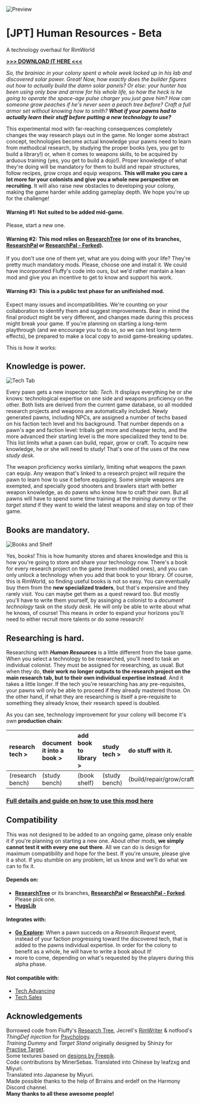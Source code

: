 ![Preview](About/Preview.png)

# [JPT] Human Resources - Beta
A technology overhaul for RimWorld 

[**>>> DOWNLOAD IT HERE <<<**](https://github.com/jptrrs/HumanResources/releases/latest)

_So, the brainiac in your colony spent a whole week locked up in his lab and discovered solar power. Great! Now, how exactly does the builder figures out how to actually build the damn solar panels? Or else: your hunter has been using only bow and arrow for his whole life, so how the heck is he going to operate the space-age pulse charger you just gave him? How can someone grow peaches if he's never seen a peach tree before? Craft a full armor set without knowing how to smith? **What if your pawns had to actually learn their stuff before putting a new technology to use?**_

This experimental mod with far-reaching consequences completely changes the way research plays out in the game. No longer some abstract concept, technologies become actual knowledge your pawns need to learn from methodical research, by studying the proper books (yes, you get to build a library!) or, when it comes to weapons skills, to be acquired by arduous training (yes, you get to build a dojo!). Proper knowledge of what they're doing will be mandatory for them to build and repair structures, follow recipes, grow crops and equip weapons. **This will make you care a lot more for your colonists and give you a whole new perspective on recruiting**. It will also raise new obstacles to developing your colony, making the game harder while adding gameplay depth. We hope you're up for the challenge!

#### Warning #1: Not suited to be added mid-game. 
Please, start a new one.

#### Warning #2: This mod relies on [ResearchTree](https://steamcommunity.com/sharedfiles/filedetails/?id=1266570759) (or one of its branches, [ResearchPal](https://steamcommunity.com/sharedfiles/filedetails/?id=946390822) or [ResearchPal - Forked](https://steamcommunity.com/sharedfiles/filedetails/?id=2351393394])). 
If you don't use one of them yet, what are you doing with your life? They're pretty much mandatory mods. Please, choose one and install it. We could have incorporated Fluffy's code into ours, but we'd rather mantain a lean mod and give you an incentive to get to know and support his work.

#### Warning #3: This is a public test phase for an unifinished mod. 
Expect many issues and incompatibilities. We're counting on your collaboration to identify them and suggest improvements. Bear in mind the final product might be very different, and changes made during this process might break your game. If you're planning on starting a long-term playthrough (and we encourage you to do so, so we can test long-term effects), be prepared to make a local copy to avoid game-breaking updates.

This is how it works:

## Knowledge is **power.**
![Tech Tab](https://i.imgur.com/3kuHr7M.png)

Every pawn gets a new inspector tab: _Tech_. It displays everything he or she knows: technological expertise on one side and weapons proficiency on the other. Both lists are derived from the current game database, so all modded research projects and weapons are automatically included. Newly generated pawns, including NPCs, are assigned a number of techs based on his faction tech level and his background. That number depends on a pawn's age and faction level: tribals get more and cheaper techs, and the more advanced their starting level is the more specialized they tend to be. This list limits what a pawn can build, repair, grow or craft. To acquire new knowledge, he or she will need to study! That's one of the uses of the new _study desk_.

The weapon proficiency works similarly, limiting what weapons the pawn can equip. Any weapon that's linked to a research project will require the pawn to learn how to use it before equipping. Some simple weapons are exempted, and specially good shooters and brawlers start with better weapon knowledge, as do pawns who know how to craft their own. But all pawns will have to spend some time training at the _training dummy_ or the _target stand_ if they want to wield the latest weapons and stay on top of their game.

## Books are **mandatory.**
![Books and Shelf](https://i.imgur.com/2o9elHT.png)

Yes, books! This is how humanity stores and shares knowledge and this is how you're going to store and share your technology now. There's a book for every research project on the game (even modded ones), and you can only unlock a technology when you add that book to your library. Of course, this is RimWorld, so finding useful books is not so easy. You can eventually buy them from the **new specialized traders**, but that's expensive and they rarely visit. You can maybe get them as a quest reward too. But mostly you'll have to write them yourself, by assinging a colonist to a _document technology_ task on the _study desk_. He will only be able to write about what he knows, of course! This means in order to expand your horizons you'll need to either recruit more talents or do some research!

## Researching is **hard.**
Researching with _**Human Resources**_ is a little different from the base game. When you select a technology to be researched, you'll need to task an individual colonist. They must be assigned for researching, as usual. But when they do, **their work no longer outputs to the research project on the main research tab, but to their own individual expertise instead**. And it takes a little longer. If the tech you're researching has any pre-requisites, your pawns will only be able to proceed if they already mastered those. On the other hand, if what they are researching is itself a pre-requisite to something they already know, their research speed is doubled.

As you can see, technology improvement for your colony will become it's own **production chain**:

research tech > | document it into a book > | add book to library > | study tech > | do stuff with it.
:---|:---|:---|:---|:---
(research bench)|(study bench)|(book shelf)|(study bench)|(build/repair/grow/craft)

### [Full details and guide on how to use this mod here](https://github.com/jptrrs/HumanResources/wiki)

<!--[![](https://i.imgur.com/EEgQ2Ss.png)](http://ko-fi.com/jptrrs)-->

## Compatibility
This was not designed to be added to an ongoing game, please only enable it if you're planning on starting a new one. About other mods, **we simply cannot test it with every one out there**. All we can do is design for maximum compatibility and hope for the best. If you're unsure, please give it a shot. If you stumble on any problem, let us know and we'll do what we can to fix it. 

#### Depends on:
* **[ResearchTree](https://steamcommunity.com/sharedfiles/filedetails/?id=1266570759)** or its branches, **[ResearchPal](https://steamcommunity.com/sharedfiles/filedetails/?id=946390822) or [ResearchPal - Forked](https://steamcommunity.com/sharedfiles/filedetails/?id=2351393394])**. Please pick one. 
* **[HugsLib](https://steamcommunity.com/sharedfiles/filedetails/?id=818773962)**

#### Integrates with:
* **[Go Explore](https://steamcommunity.com/sharedfiles/filedetails/?id=1814100216):** When a pawn succeds on a _Research Request_ event, instead of your faction progressing toward the discovered tech, that is added to the pawns individual expertise. In order for the colony to benefit as a whole, he will have to write a book about it!
* more to come, depending on what's requested by the players during this alpha phase.

#### Not compatible with:
* [Tech Advancing](https://steamcommunity.com/sharedfiles/filedetails/?id=735268789)
* [Tech Sales](https://steamcommunity.com/sharedfiles/filedetails/1935360087)

## Acknowledgements
Borrowed code from Fluffy's [Research Tree](https://steamcommunity.com/sharedfiles/filedetails/?id=1737269778), Jecrell's [RimWriter](https://steamcommunity.com/sharedfiles/filedetails/?id=1521844535) & notfood's _ThingDef injection_ for [Psychology](https://steamcommunity.com/sharedfiles/filedetails/?id=1552507180).\
*Training Dummy* and *Target Stand* originally designed by Shinzy for [Practise Target](https://steamcommunity.com/sharedfiles/filedetails/?id=1737269778).\
Some textures based on [designs by Freepik](http://www.freepik.com).\
Code contributions by MinerSebas.
Translated into Chinese by leafzxg and Miyuri.\
Translated into Japanese by Miyuri.\
Made possible thanks to the help of Brrains and erdelf on the Harmony Discord channel.\
**Many thanks to all these awesome people!**
